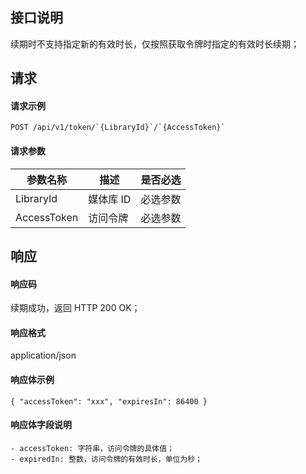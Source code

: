 ## 接口说明
续期时不支持指定新的有效时长，仅按照获取令牌时指定的有效时长续期；

## 请求
#### 请求示例

```plaintext
POST /api/v1/token/`{LibraryId}`/`{AccessToken}`
```

#### 请求参数
| 参数名称    | 描述      | 是否必选 |
| ----------- | --------- | -------- |
| LibraryId   | 媒体库 ID | 必选参数 |
| AccessToken | 访问令牌  | 必选参数 |


    
## 响应 
#### 响应码
续期成功，返回 HTTP 200 OK；
#### 响应格式
application/json
#### 响应体示例
```plaintext
{ "accessToken": "xxx", "expiresIn": 86400 }
```
#### 响应体字段说明
    - accessToken: 字符串，访问令牌的具体值；
    - expiredIn: 整数，访问令牌的有效时长，单位为秒；
